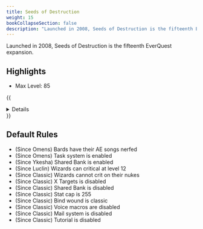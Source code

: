 ```yaml
---
title: Seeds of Destruction
weight: 15
bookCollapseSection: false
description: "Launched in 2008, Seeds of Destruction is the fifteenth EverQuest expansion."
---
```


Launched in 2008, Seeds of Destruction is the fifteenth EverQuest expansion.

## Highlights

- Max Level: 85

{{<details title="Jamfest Rule Overrides">}}
- Enchanter, Cleric, Shaman, Druids and Wizard guildmasters now do services you would expect for a fee of `(level-10) platinum` (10 and below is free)

- Gear is not left on corpses
- Server wide OOC is enabled
- Server wide Auction is enabled
- OOC Regen is enabled
- Heal on level up is enabled
- Class Penalties are disabled
- Race Penalties are disabled
- Since Jamfest is not using classic spells, the rez effects use modern one
- No classes get EXP bonuses ([learn more about exp values](/exp) )
- Return home button is enabled
- Mobs don't flee
- Spells don't unmem on death
- Target buffs are sent
- Mobs no longer push
{{</details>}}

## Default Rules

- (Since Omens) Bards have their AE songs nerfed
- (Since Omens) Task system is enabled
- (Since Ykesha) Shared Bank is enabled
- (Since Luclin) Wizards can critical at level 12
- (Since Classic) Wizards cannot crit on their nukes
- (Since Classic) X Targets is disabled
- (Since Classic) Shared Bank is disabled
- (Since Classic) Stat cap is 255
- (Since Classic) Bind wound is classic
- (Since Classic) Voice macros are disabled
- (Since Classic) Mail system is disabled
- (Since Classic) Tutorial is disabled